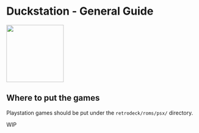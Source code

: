 # Duckstation - General Guide

<img src="../../../wiki_images/logos/duckstation-logo.png" width="150">


## Where to put the games
Playstation games should be put under the `retrodeck/roms/psx/` directory.

WIP
